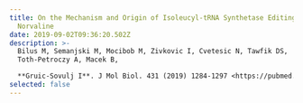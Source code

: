 ```yaml
---
title: On the Mechanism and Origin of Isoleucyl-tRNA Synthetase Editing against
  Norvaline
date: 2019-09-02T09:36:20.502Z
description: >-
  Bilus M, Semanjski M, Mocibob M, Zivkovic I, Cvetesic N, Tawfik DS,
  Toth-Petroczy A, Macek B,

  **Gruic-Sovulj I**. J Mol Biol. 431 (2019) 1284-1297 <https://pubmed.ncbi.nlm.nih.gov/30711543/>
selected: false
---
```

